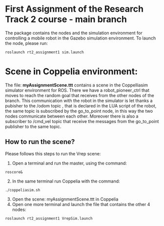 # First Assignment of the Research Track 2 course - main branch

The package contains the nodes and the simulation environment for controlling a mobile robot in the Gazebo simulation environment.
To launch the node, please run:
```
roslaunch rt2_assignment1 sim.launch
```
# Scene in Coppelia environment:

The file: **myAssignmentScene.ttt**  contains a scene in the Coppelliasim simulator environment for ROS. There we have a robot_pioneer_ctrl that moves to reach the random goal that receives from the other nodes of the branch. This communication with the robot in the simulator is let thanks a pubisher to the /odom topic , that is declared in the LUA script of the robot, the same topic is subscribed by the go_to_point node, in this way the two nodes communicate between each other. Moreover there is also a subscriber to /cmd_vel topic that receive the messages from the go_to_point publisher to the same topic.

## How to run the scene?

Please follows this steps to run the Vrep scene:
1. Open a terminal and run the master, using the command:
```
roscore&
```
2. In the same terminal run Coppelia with the command:
```
./coppeliasim.sh
```
3. Open the scene: myAssignmentScene.ttt in Coppelia
4. Open one more terminal and launch the file that contains the other 4 nodes:
```
roslaunch rt2_assignment1 VrepSim.launch
```
